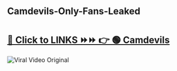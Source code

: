 
 ## Camdevils-Only-Fans-Leaked

# <h2><a href="https://clipsfans.com/Camdevils&ref=git">🔗 Click to LINKS ⏩⏩ 👉 🟢 Camdevils </a></h2>

<a href="https://clipsfans.com/Camdevils&ref=git" rel="nofollow" data-target="animated-image.originalLink"><img src="https://i.ibb.co.com/xMMVF88/686577567.gif" alt="Viral Video Original" style="max-width: 100%; display: inline-block;" data-target="animated-image.originalImage"></a>
